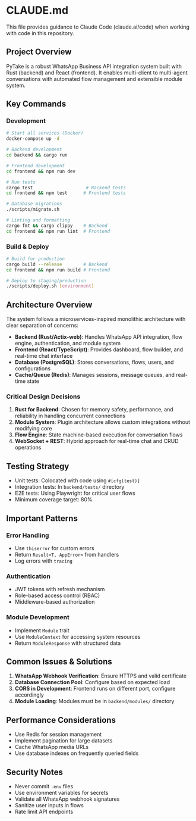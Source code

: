 # CLAUDE.md

This file provides guidance to Claude Code (claude.ai/code) when working with code in this repository.

## Project Overview

PyTake is a robust WhatsApp Business API integration system built with Rust (backend) and React (frontend). It enables multi-client to multi-agent conversations with automated flow management and extensible module system.

## Key Commands

### Development
```bash
# Start all services (Docker)
docker-compose up -d

# Backend development
cd backend && cargo run

# Frontend development
cd frontend && npm run dev

# Run tests
cargo test                    # Backend tests
cd frontend && npm test      # Frontend tests

# Database migrations
./scripts/migrate.sh

# Linting and formatting
cargo fmt && cargo clippy    # Backend
cd frontend && npm run lint  # Frontend
```

### Build & Deploy
```bash
# Build for production
cargo build --release        # Backend
cd frontend && npm run build # Frontend

# Deploy to staging/production
./scripts/deploy.sh [environment]
```

## Architecture Overview

The system follows a microservices-inspired monolithic architecture with clear separation of concerns:

- **Backend (Rust/Actix-web)**: Handles WhatsApp API integration, flow engine, authentication, and module system
- **Frontend (React/TypeScript)**: Provides dashboard, flow builder, and real-time chat interface
- **Database (PostgreSQL)**: Stores conversations, flows, users, and configurations
- **Cache/Queue (Redis)**: Manages sessions, message queues, and real-time state

### Critical Design Decisions

1. **Rust for Backend**: Chosen for memory safety, performance, and reliability in handling concurrent connections
2. **Module System**: Plugin architecture allows custom integrations without modifying core
3. **Flow Engine**: State machine-based execution for conversation flows
4. **WebSocket + REST**: Hybrid approach for real-time chat and CRUD operations

## Testing Strategy

- Unit tests: Colocated with code using `#[cfg(test)]`
- Integration tests: In `backend/tests/` directory
- E2E tests: Using Playwright for critical user flows
- Minimum coverage target: 80%

## Important Patterns

### Error Handling
- Use `thiserror` for custom errors
- Return `Result<T, AppError>` from handlers
- Log errors with `tracing`

### Authentication
- JWT tokens with refresh mechanism
- Role-based access control (RBAC)
- Middleware-based authorization

### Module Development
- Implement `Module` trait
- Use `ModuleContext` for accessing system resources
- Return `ModuleResponse` with structured data

## Common Issues & Solutions

1. **WhatsApp Webhook Verification**: Ensure HTTPS and valid certificate
2. **Database Connection Pool**: Configure based on expected load
3. **CORS in Development**: Frontend runs on different port, configure accordingly
4. **Module Loading**: Modules must be in `backend/modules/` directory

## Performance Considerations

- Use Redis for session management
- Implement pagination for large datasets
- Cache WhatsApp media URLs
- Use database indexes on frequently queried fields

## Security Notes

- Never commit `.env` files
- Use environment variables for secrets
- Validate all WhatsApp webhook signatures
- Sanitize user inputs in flows
- Rate limit API endpoints